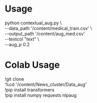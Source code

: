 # Usage  
python contextual_aug.py \  
--data_path '/content/medical_train.csv' \  
--output_path '/content/aug_med.csv'  \
--textcol "text" \  
--aug_p 0.2  

# Colab Usage  
!git clone   
%cd '/content/News_cluster/Data_aug'  
!pip install transformers  
!pip install numpy requests nlpaug  

